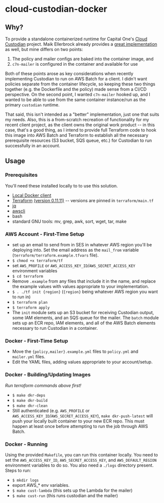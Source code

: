 # cloud-custodian-docker

## Why?

To provide a standalone containerized runtime for Capital One's [Cloud Custodian](https://www.capitalone.io/) project.  Maik Ellerbrock already provides a [great implementation](https://github.com/ellerbrock/alpine-cloud-custodian) as well, but mine differs on two points:

1.  The policy and mailer configs are baked into the container image, and
2.  `c7n-mailer` is configured in the container and available for use

Both of these points arose as key considerations when recently implementing Custodian to run on AWS Batch for a client.  I didn't want policies separate from the container lifecycle, so keeping these two things together (e.g. the Dockerfile and the policy) made sense from a CI/CD perspective.  On the second point, I wanted `c7n-mailer` hooked up, and I wanted to be able to use from the same container instance/run as the primary `custodian` runtime.

That said, this isn't intended as a "better" implementation, just one that suits my needs.  Also, this is a from-scratch recreation of functionality for my recent client project, as the client owns the original work product -- in this case, that's a good thing, as I intend to provide full Terraform code to hook this image into AWS Batch and Terraform to establish all the necessary prerequisite resources (S3 bucket, SQS queue, etc.) for Custodian to run successfully in an account.


## Usage

### Prerequisites

You'll need these installed locally to to use this solution.

- [Local Docker client](https://www.docker.com/products/docker-desktop)
- [Terraform](https://www.terraform.io/) [(version 0.11.11)](https://releases.hashicorp.com/terraform/0.11.11/) -- versions are pinned in `terraform/main.tf`
- [jq](https://stedolan.github.io/jq/)
- [awscli](https://github.com/aws/aws-cli)
- bash
- standard GNU tools:  mv, grep, awk, sort, wget, tar, make

### AWS Account - First-Time Setup

- set up an email to send from in SES in whatever AWS region you'll be deploying into.  Set the email address as the `mail_from` variable (`terraform/terraform.example.tfvars` file).
- `$ chmod +x terraform/tf`
- set `AWS_PROFILE` or `AWS_ACCESS_KEY_ID`/`AWS_SECRET_ACCESS_KEY` environment variables
- `$ cd terraform`
- Remove `.example` from any files that include it in the name, and replace the example values with values appropriate to your implementation.
- `$ . ./tf init {region}` (`{region}` being whatever AWS region you want to run in)
- `$ terraform plan`
- `$ terraform apply`
- The `init` module sets up an S3 bucket for receiving Custodian output, some IAM elements, and an SQS queue for the mailer.  The `batch` module sets up an ECR repo, IAM elements, and all of the AWS Batch elements necessary to run Custodian in a container.


### Docker - First-Time Setup

- Move the `{policy,mailer}.example.yml` files to `policy.yml` and `mailer.yml` files.
- Edit the YAML files, adding values appropriate to your account/setup.

### Docker - Building/Updating Images

*Run terraform commands above first!*

- `$ make dkr-deps`
- `$ make dkr-build`
- `$ make dkr-clean`
- Still authenticated (e.g. `AWS_PROFILE` or `AWS_ACCESS_KEY_ID`/`AWS_SECRET_ACCESS_KEY`), `make dkr-push-latest` will push your locally built container to your new ECR repo.  This must happen at least once before attempting to run the job through AWS Batch.

### Docker - Running

Using the provided `Makefile`, you can run this container locally.  You need to set the `AWS_ACCESS_KEY_ID`, `AWS_SECRET_ACCESS_KEY`, and `AWS_DEFAULT_REGION` environment variables to do so.  You also need a `./logs` directory present.  Steps to run:

- `$ mkdir logs`
- export AWS_* env variables.
- `$ make cust-lambda` (this sets up the Lambda for the mailer)
- `$ make cust-run` (this runs custodian and the mailer)